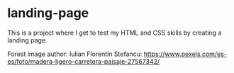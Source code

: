 # landing-page

This is a project where I get to test my HTML and CSS skills by creating a landing page.

Forest image author: Iulian Florentin Stefancu: https://www.pexels.com/es-es/foto/madera-ligero-carretera-paisaje-27567342/
